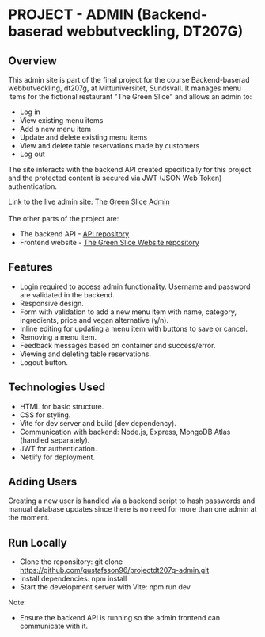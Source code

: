 # PROJECT - ADMIN (Backend-baserad webbutveckling, DT207G)

## Overview

This admin site is part of the final project for the course Backend-baserad webbutveckling, dt207g, at Mittuniversitet, Sundsvall.
It manages menu items for the fictional restaurant "The Green Slice" and allows an admin to:
* Log in
* View existing menu items
* Add a new menu item
* Update and delete existing menu items
* View and delete table reservations made by customers
* Log out

The site interacts with the backend API created specifically for this project and the protected content is secured via JWT (JSON Web Token) authentication.

Link to the live admin site: [The Green Slice Admin](https://dt207gadminjg.netlify.app)
<br><br>
The other parts of the project are:
* The backend API - [API repository](https://github.com/gustafsson96/projectdt207g-api.git)
* Frontend website - [The Green Slice Website repository](https://github.com/gustafsson96/projectdt207g-site.git)

## Features
* Login required to access admin functionality. Username and password are validated in the backend.
* Responsive design.
* Form with validation to add a new menu item with name, category, ingredients, price and vegan alternative (y/n).
* Inline editing for updating a menu item with buttons to save or cancel.
* Removing a menu item. 
* Feedback messages based on container and success/error.
* Viewing and deleting table reservations.
* Logout button.

## Technologies Used
* HTML for basic structure.
* CSS for styling.
* Vite for dev server and build (dev dependency).
* Communication with backend: Node.js, Express, MongoDB Atlas (handled separately).
* JWT for authentication.
* Netlify for deployment.

## Adding Users
Creating a new user is handled via a backend script to hash passwords and manual database updates since there is no need for more than one admin at the moment. 

## Run Locally
* Clone the reponsitory: git clone https://github.com/gustafsson96/projectdt207g-admin.git
* Install dependencies: npm install
* Start the development server with Vite: npm run dev

Note:
* Ensure the backend API is running so the admin frontend can communicate with it.

